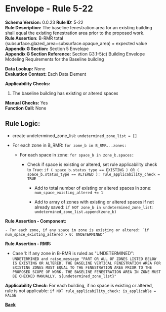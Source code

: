 
# Envelope - Rule 5-22  

**Schema Version:** 0.0.23
**Rule ID:** 5-22  
**Rule Description:** The baseline fenestration area for an existing building shall equal the existing fenestration area prior to the proposed work.  
**Rule Assertion:** B-RMR total (subsurface.glazed_area+subsurface.opaque_area) = expected value  
**Appendix G Section:** Section 5 Envelope  
**Appendix G Section Reference:** Section G3.1-5(c) Building Envelope Modeling Requirements for the Baseline building  

**Data Lookup:** None  
**Evaluation Context:**  Each Data Element  

**Applicability Checks:** 

1. The baseline building has existing or altered spaces

**Manual Checks:** Yes  
**Function Call:**  None  

## Rule Logic:
- create undetermined_zone_list: `undetermined_zone_list = []`

- For each zone in B_RMR: `for zone_b in B_RMR...zones:`

  - For each space in zone: `for space_b in zone_b.spaces:`

    - Check if space is existing or altered, set rule applicability check to True: `if ( space_b.status_type == EXISTING ) OR ( space_b.status_type == ALTERED ): rule_applicability_check = TRUE`

      - Add to total number of existing or altered spaces in zone: `num_space_existing_altered += 1`

      - Add to array of zones with existing or altered spaces if not already saved: `if NOT zone_b in undetermined_zone_list: undetermined_zone_list.append(zone_b)`

**Rule Assertion - Component:**

    - For each zone, if any space in zone is existing or altered: `if num_space_existing_altered > 0: UNDETERMINED"`

**Rule Assertion - RMR:**

- Case 1: If any zone in B-RMR is ruled as "UNDETERMINED": `UNDETERMINED and raise_message "PART OR ALL OF ZONES LISTED BELOW IS EXISTING OR ALTERED. THE BASELINE VERTICAL FENESTRATION AREA FOR EXISTING ZONES MUST EQUAL TO THE FENESTRATION AREA PRIOR TO THE PROPOSED SCOPE OF WORK. THE BASELINE FENESTRATION AREA IN ZONE MUST BE CHECKED MANUALLY. ${undetermined_zone_list}"`

**Applicability Check:** For each building, if no space is existing or altered, rule is not applicable: `if NOT rule_applicability_check: is_applicable = FALSE`

**[Back](../_toc.md)**
